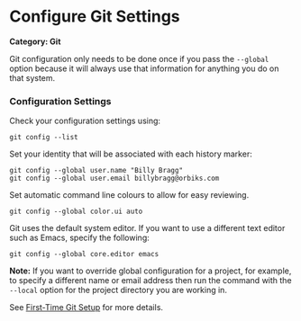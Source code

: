 # Configure Git Settings

__Category: Git__

Git configuration only needs to be done once if you pass the `--global` option because it will always use that information for anything you do on that system. 

### Configuration Settings

Check your configuration settings using:

```shell
git config --list
```

Set your identity that will be associated with each history marker:

```shell
git config --global user.name "Billy Bragg"
git config --global user.email billybragg@orbiks.com
```

Set automatic command line colours to allow for easy reviewing.

```shell
git config --global color.ui auto
```

Git uses the default system editor. If you want to use a different text editor such as Emacs, specify the following:

```shell
git config --global core.editor emacs
```

__Note:__ If you want to override global configuration for a project, for example, to specify a different name or email address then run the command with the `--local` option for the project directory you are working in.

See [First-Time Git Setup](https://git-scm.com/book/en/v2/Getting-Started-First-Time-Git-Setup) for more details.
